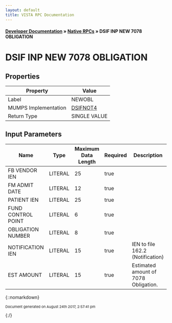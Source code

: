```yaml
---
layout: default
title: VISTA RPC Documentation
---
```


#### [Developer Documentation](../index) &#187; [Native RPCs](TableOfContents) &#187; DSIF INP NEW 7078 OBLIGATION<br/>
# DSIF INP NEW 7078 OBLIGATION



## Properties

Property | Value
--- | ---
Label | NEWOBL
MUMPS Implementation | [DSIFNOT4](http://code.osehra.org/dox/Routine_DSIFNOT4_source.html)
Return Type | SINGLE VALUE


## Input Parameters

Name | Type | Maximum Data Length | Required | Description
--- | --- | --- | --- | ---
FB VENDOR IEN | LITERAL | 25 | true | 
FM ADMIT DATE | LITERAL | 12 | true | 
PATIENT IEN | LITERAL | 25 | true | 
FUND CONTROL POINT | LITERAL | 6 | true | 
OBLIGATION NUMBER | LITERAL | 8 | true | 
NOTIFICATION IEN | LITERAL | 15 | true | IEN to file 162.2 (Notification)
EST AMOUNT | LITERAL | 15 | true | Estimated amount of 7078 Obligation.



{::nomarkdown} <br/><p style="font-size: 11px">Document generated on August 24th 2017, 2:57:41 pm</p>{:/}